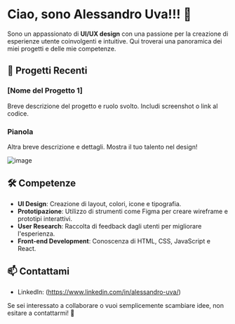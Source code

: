 # Ciao, sono Alessandro Uva!!! 👋

Sono un appassionato di **UI/UX design** con una passione per la creazione di esperienze utente coinvolgenti e intuitive. Qui troverai una panoramica dei miei progetti e delle mie competenze.

## 🎨 Progetti Recenti

### [Nome del Progetto 1]
Breve descrizione del progetto e ruolo svolto. Includi screenshot o link al codice.

### Pianola
Altra breve descrizione e dettagli. Mostra il tuo talento nel design!

![image](https://github.com/Alex-Uva89/Alex-Uva89/assets/96201447/2f267559-efab-4370-bf3b-4b8adf5e5621)


## 🛠 Competenze

- **UI Design**: Creazione di layout, colori, icone e tipografia.
- **Prototipazione**: Utilizzo di strumenti come Figma per creare wireframe e prototipi interattivi.
- **User Research**: Raccolta di feedback dagli utenti per migliorare l'esperienza.
- **Front-end Development**: Conoscenza di HTML, CSS, JavaScript e React.

## 📫 Contattami

- LinkedIn: (https://www.linkedin.com/in/alessandro-uva/)

Se sei interessato a collaborare o vuoi semplicemente scambiare idee, non esitare a contattarmi! 🚀
